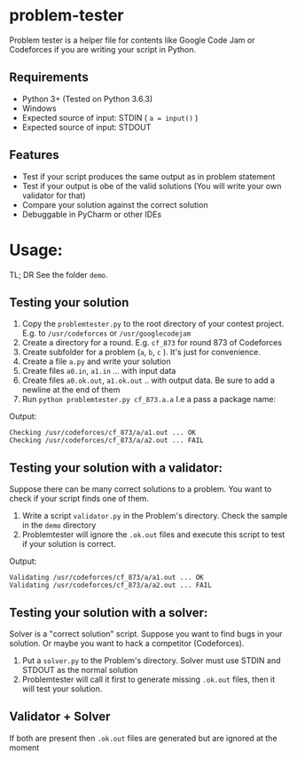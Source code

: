 problem-tester
==============

Problem tester is a helper file for contents like Google Code Jam or Codeforces if you are writing your script in Python.

Requirements
--------------
- Python 3+ (Tested on Python 3.6.3)
- Windows
- Expected source of input: STDIN ( `a = input()` )
- Expected source of input: STDOUT

Features
--------------
- Test if your script produces the same output as in problem statement
- Test if your output is obe of the valid solutions (You will write your own validator for that)
- Compare your solution against the correct solution
- Debuggable in PyCharm or other IDEs

Usage:
==============
TL; DR
See the folder `demo`.

Testing your solution
--------------
1. Copy the `problemtester.py` to the root directory of your contest project. E.g. to `/usr/codeforces` or `/usr/googlecodejam`
2. Create a directory for a round. E.g. `cf_873` for round 873 of Codeforces
3. Create subfolder for a problem (`a`, `b`, `c` ). It's just for convenience.
4. Create a file `a.py` and write your solution
5. Create files `a0.in`, `a1.in` ... with input data
6. Create files `a0.ok.out`, `a1.ok.out` .. with output data. Be sure to add a newline at the end of them
7. Run `python problemtester.py cf_873.a.a` I.e a pass a package name:

Output:
```
Checking /usr/codeforces/cf_873/a/a1.out ... OK
Checking /usr/codeforces/cf_873/a/a2.out ... FAIL
```

Testing your solution with a validator:
--------------
Suppose there can be many correct solutions to a problem. You want to check if your script finds one of them.
1. Write a script `validator.py` in the Problem's directory. Check the sample in the `demo` directory
2. Problemtester will ignore the `.ok.out` files and execute this script to test if your solution is correct.

Output:
```
Validating /usr/codeforces/cf_873/a/a1.out ... OK
Validating /usr/codeforces/cf_873/a/a2.out ... FAIL
```


Testing your solution with a solver:
--------------
Solver is a "correct solution" script. Suppose you want to find bugs in your solution. Or maybe you want to hack a competitor (Codeforces).
1. Put a `solver.py` to the Problem's directory. Solver must use STDIN and STDOUT as the normal solution
2. Problemtester will call it first to generate missing `.ok.out` files, then it will test your solution.


Validator + Solver
--------------
If both are present then `.ok.out` files are generated but are ignored at the moment